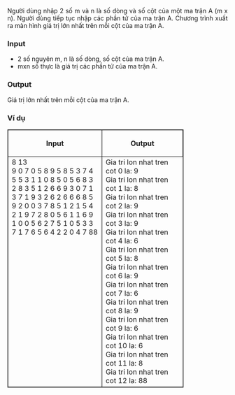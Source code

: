 <div class="problem_description" id="problem_description">
			<p style="text-align:justify">Người dùng nhập 2 số m và n là số dòng và số cột của một ma trận A (m x n). Người dùng tiếp tục nhập các phần tử của ma trận A. Chương trình xuất ra màn hình giá trị lớn nhất trên mỗi cột của ma trận A.</span></p>

<h3 style="text-align:justify"><strong>Input</strong></h3>

<ul>
	<li style="text-align:justify">2 số nguyên m, n là số dòng, số cột của ma trận A.</li>
	<li style="text-align:justify">mxn số thực là giá trị các phần tử của ma trận A.</li>
</ul>

<h3 style="text-align:justify"><strong>Output</strong></h3>

<p style="text-align:justify">Giá trị lớn nhất trên mỗi cột của ma trận A.</p>

<h3 style="text-align:justify"><strong>Ví dụ</strong></h3>

<table align="center" border="1" cellpadding="0" cellspacing="0" style="width:80%">
	<thead>
		<tr>
			<th scope="col" style="border-color:black; height:27.25pt; vertical-align:top; width:236.5pt">
			<p style="text-align:center"><strong>Input</strong></p>
			</th>
			<th scope="col" style="border-color:black; height:27.25pt; vertical-align:top; width:236.5pt">
			<p style="text-align:center"><strong>Output</strong></p>
			</th>
		</tr>
	</thead>
	<tbody>
		<tr>
			<td style="border-color:black; height:27.25pt; vertical-align:top; width:300.5pt">
			8 13<br>
			9 0 7 0 5 8 9 5 8 5 3 7 4 <br>
			5 5 3 1 1 0 8 5 0 5 6 8 3 <br>
			2 8 3 5 1 2 6 6 9 3 0 7 1 <br>
			3 7 1 9 3 2 6 2 6 6 6 8 5 <br>
			9 2 0 0 3 7 8 5 1 2 1 5 4 <br>
			2 1 9 7 2 8 0 5 6 1 1 6 9 <br>
			1 0 0 5 6 2 7 5 1 0 5 3 3 <br>
			7 1 7 6 5 6 4 2 2 0 4 7 88<br>
			</td>
			<td style="height:27.25pt; vertical-align:top; width:236.5pt">
			Gia tri lon nhat tren cot 0 la: 9<br>
			Gia tri lon nhat tren cot 1 la: 8<br>
			Gia tri lon nhat tren cot 2 la: 9<br>
			Gia tri lon nhat tren cot 3 la: 9<br>
			Gia tri lon nhat tren cot 4 la: 6<br>
			Gia tri lon nhat tren cot 5 la: 8<br>
			Gia tri lon nhat tren cot 6 la: 9<br>
			Gia tri lon nhat tren cot 7 la: 6<br>
			Gia tri lon nhat tren cot 8 la: 9<br>
			Gia tri lon nhat tren cot 9 la: 6<br>
			Gia tri lon nhat tren cot 10 la: 6<br>
			Gia tri lon nhat tren cot 11 la: 8<br>
			Gia tri lon nhat tren cot 12 la: 88
<br>
			</td>
		</tr>
	</tbody>
</table>
		</div>